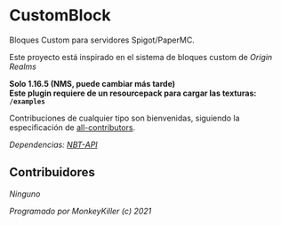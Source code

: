 # CustomBlock

Bloques Custom para servidores Spigot/PaperMC.

Este proyecto está inspirado en el sistema de bloques custom de *Origin Realms*

**Solo 1.16.5 (NMS, puede cambiar más tarde)\
Este plugin requiere de un resourcepack para cargar las texturas: `/examples`**

Contribuciones de cualquier tipo son bienvenidas, siguiendo la especificación
de [all-contributors](https://allcontributors.org/).

_Dependencias: [NBT-API](https://www.spigotmc.org/resources/nbt-api.7939/)_

## Contribuidores

_Ninguno_

_Programado por MonkeyKiller (c) 2021_